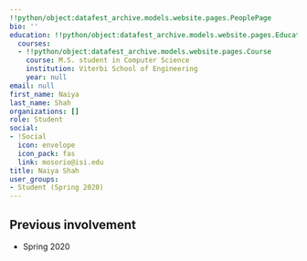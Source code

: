 ```yaml
---
!!python/object:datafest_archive.models.website.pages.PeoplePage
bio: ''
education: !!python/object:datafest_archive.models.website.pages.Education
  courses:
  - !!python/object:datafest_archive.models.website.pages.Course
    course: M.S. student in Computer Science
    institution: Viterbi School of Engineering
    year: null
email: null
first_name: Naiya
last_name: Shah
organizations: []
role: Student
social:
- !Social
  icon: envelope
  icon_pack: fas
  link: mosorio@isi.edu
title: Naiya Shah
user_groups:
- Student (Spring 2020)
---
```



## Previous involvement

* Spring 2020

